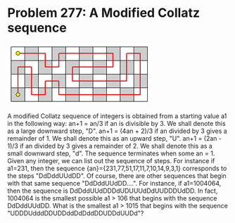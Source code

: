 # Problem 277: A Modified Collatz sequence

![problem](problem.gif)

A modified Collatz sequence of integers is obtained from a starting
value a1 in the following way: an+1 = an/3 if an is divisible by 3. We
shall denote this as a large downward step, "D". an+1 = (4an + 2)/3 if
an divided by 3 gives a remainder of 1. We shall denote this as an
upward step, "U". an+1 = (2an - 1)/3 if an divided by 3 gives a
remainder of 2. We shall denote this as a small downward step, "d". The
sequence terminates when some an = 1. Given any integer, we can list out
the sequence of steps. For instance if a1=231, then the sequence
{an}={231,77,51,17,11,7,10,14,9,3,1} corresponds to the steps
"DdDddUUdDD". Of course, there are other sequences that begin with that
same sequence "DdDddUUdDD....". For instance, if a1=1004064, then the
sequence is DdDddUUdDDDdUDUUUdDdUUDDDUdDD. In fact, 1004064 is the
smallest possible a1 &gt; 106 that begins with the sequence DdDddUUdDD.
What is the smallest a1 &gt; 1015 that begins with the sequence
"UDDDUdddDDUDDddDdDddDDUDDdUUDd"?